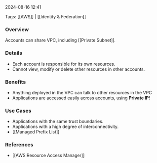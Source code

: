 
2024-08-16 12:41

Tags: [[AWS]] | [[Identity & Federation]]

### Overview
Accounts can share VPC, including [[Private Subnet]].

### Details
- Each account is responsible for its own resources.
- Cannot view, modify or delete other resources in other accounts.

### Benefits
- Anything deployed in the VPC can talk to other resources in the VPC
- Applications are accessed easily across accounts, using **Private IP**!

### Use Cases
- Applications with the same trust boundaries.
- Applications with a high degree of interconnectivity.
- [[Managed Prefix List]]

### References
- [[AWS Resource Access Manager]]

